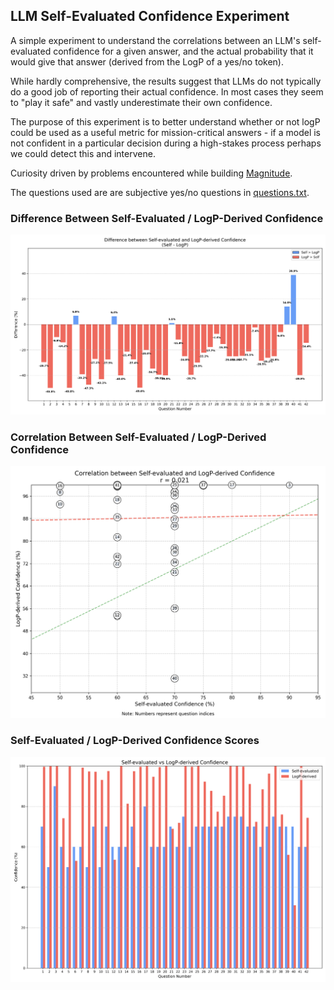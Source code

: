 ## LLM Self-Evaluated Confidence Experiment

A simple experiment to understand the correlations between an LLM's self-evaluated confidence for a given answer, and the actual probability that it would give that answer (derived from the LogP of a yes/no token).

While hardly comprehensive, the results suggest that LLMs do not typically do a good job of reporting their actual confidence. In most cases they seem to "play it safe" and vastly underestimate their own confidence.

The purpose of this experiment is to better understand whether or not logP could be used as a useful metric for mission-critical answers - if a model is not confident in a particular decision during a high-stakes process perhaps we could detect this and intervene.

Curiosity driven by problems encountered while building [Magnitude](https://magnitude.run).

The questions used are are subjective yes/no questions in [questions.txt](questions.txt).

### Difference Between Self-Evaluated / LogP-Derived Confidence

![Bar chart comparing self-evaluated vs logp derived confidence](confidence_difference_chart.png)

### Correlation Between Self-Evaluated / LogP-Derived Confidence

![Scatter chart showing correlation between self-evaluated vs logp derived confidence](confidence_correlation_scatter.png)

### Self-Evaluated / LogP-Derived Confidence Scores

![Bar chart comparing self-evaluated vs logp derived confidence](confidence_comparison_bar.png)